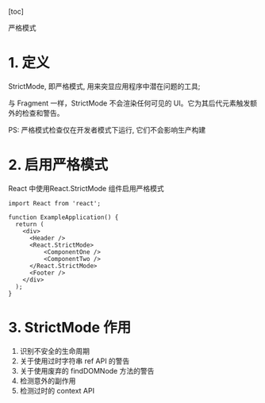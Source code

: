 [toc]

严格模式

# 1. 定义
StrictMode, 即严格模式, 用来突显应用程序中潜在问题的工具;

与 Fragment 一样，StrictMode 不会渲染任何可见的 UI。它为其后代元素触发额外的检查和警告。

PS: 严格模式检查仅在开发者模式下运行, 它们不会影响生产构建

# 2. 启用严格模式
React 中使用React.StrictMode 组件启用严格模式
```
import React from 'react';

function ExampleApplication() {
  return (
    <div>
      <Header />
      <React.StrictMode>
          <ComponentOne />
          <ComponentTwo />
      </React.StrictMode>
      <Footer />
    </div>
  );
}
```

# 3. StrictMode 作用
1. 识别不安全的生命周期
2. 关于使用过时字符串 ref API 的警告
3. 关于使用废弃的 findDOMNode 方法的警告
4. 检测意外的副作用
5. 检测过时的 context API